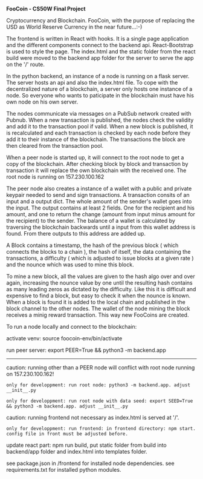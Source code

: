 **FooCoin - CS50W Final Project**

Cryptocurrency and Blockchain. FooCoin, with the purpose of replacing the USD as World Reserve Currency in the near future...:-)

The frontend is written in React with hooks. It is a single page application and the different components connect to the backend api. React-Bootstrap is used to style the page. The index.html and the static folder from the react build were moved to the backend app folder for the server to serve the app on the '/' route.

In the python backend, an instance of a node is running on a flask server. The server hosts an api and also the index.html file. To cope with the decentralized nature of a blockchain, a server only hosts one instance of a node. So everyone who wants to paticipate in the blockchain must have his own node on his own server.

The nodes communicate via messages on a PubSub network created with Pubnub. When a new transaction is published, the nodes check the validity and add it to the transaction pool if valid. When a new block is published, it is recalculated and each transaction is checked by each node before they add it to their instance of the blockchain. The transactions the block are then cleared from the transaction pool.

When a peer node is started up, it will connect to the root node to get a copy of the blockchain. After checking block by block and transaction by transaction it will replace the own  blockchain with the received one.
The root node is running on 157.230.100.162 

The peer node also creates a instance of a wallet with a public and private keypair needed to send and sign transactions. A transaction consits of an input and a output dict. The whole amount of the sender's wallet goes into the input. The output contains at least 2 fields. One for the recipient and his amount, and one to return the change (amount from input minus amount for the recipient) to the sender. The balance of a wallet is calculated by traversing the blockchain backwards until a input from this wallet address is found. From there outputs to this address are added up.

A Block contains a timestamp, the hash of the previous block ( which connects the blocks to a chain ), the hash of itself, the data containing the transactions, a difficulty ( which is adjusted to issue blocks at a given rate ) and the nounce which was used to mine this block.

To mine a new block, all the values are given to the hash algo over and over again, increasing the nounce value by one until the resulting hash contains as many leading zeros as dictated by the difficulty. 
Like this it is difficult and expensive to find a block, but easy to check it when the nounce is known. When a block is found it is added to the local chain and published in the block channel to the other nodes. The wallet of the node mining the block receives a minig reward transaction. This way new FooCoins are created.


To run a node locally and connect to the blockchain: 

activate venv: source foocoin-env/bin/activate

run peer server: export PEER=True && python3 -m backend.app

-------------------------------------------------------------------------

caution: running other than a PEER node will conflict with root node  running on 157.230.100.162!

    only for developpment: run root node: python3 -m backend.app. adjust __init__.py

    only for developpment: run root node with data seed: export SEED=True && python3 -m backend.app. adjust __init__.py


caution: running frontend not necessary as index.html is served at '/'.

    only for developpment: run frontend: in frontend directory: npm start. config file in front must be adjusted before.

update react part: npm run build, put static folder from build into backend/app folder and index.html into templates folder.

see package.json in /frontend for installed node dependencies.
see requirements.txt for installed python modules.